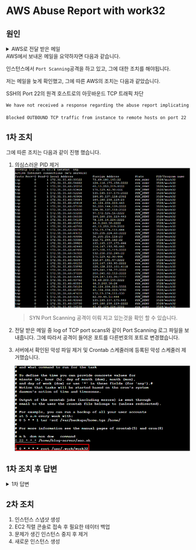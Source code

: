 # AWS Abuse Report with work32

## 원인
<details>
  
  <summary>AWS로 전달 받은 메일</summary>

  ```markdown
  Hello,

  We have not received a response regarding the abuse report implicating resources on your account. Failure to respond could lead to possible mitigation against the implicated resources.

  In order to resolve this report please reply to this email within 24 hours with the corrective action taken to cease the activity.

  Required Actions: investigate root cause

  Reported Activity: Port Scanning
  Abuse Time: 27 Apr 2023 14:46:47 GMT

  If you require further assistance with resolving this abuse report/complaint please see: https://aws.amazon.com/premiumsupport/knowledge-center/aws-abuse-report/

  If you do not consider the activity abusive, please reply to this email detailing the reasons why.

  Regards,
  AWS Trust & Safety

  ---Beginning of forwarded report(s)---

  Hello,

  This is a notification of unauthorized uses of systems or networks.

  We have observed IP addresses from your network probing my servers for TCP open ports. Due to their dubious behavior, they are suspected to be compromised botnet computers.

  The log of TCP port scans is included below for your reference (time zone is UTC). To prevent this mail from getting too big in size, at most 5 attempts from each attacker IP are included. Those connection attempts have all passed TCP's 3-way handshake, so you can trust the source IP addresses to be correct.

  If you regularly collect IP traffic information of your network, you will see the IPs listed connected to various TCP ports of my server at the time logged, and I suspect that they also connected to TCP ports of many other IPs.

  If a Linux system was at the attacker's IP, you might want to use the command "netstat -ntp" to list its active network connections. If there is still some suspicious connection, find out what PID/program/user ID they belong to as you might find something to help you solve this problem.

  In addition to the above, kindly notify the victims (owners of those botnet computers) as this will assist them in taking the appropriate action to clean their computers. Once this action is completed, not only will it prevent severe incidents such as data leakage and DDos but, it will also stand off botnets from taking up your network bandwidth.

  ---- log of TCP port scans (time zone is UTC) ----
  -------------------------------------------------------------------------------

  (attacker's IP) (IP being scanned) (TCP port being scanned)
  >>>

  ```
  
</details>
AWS에서 보내온 메일을 요약하자면 다음과 같습니다.

인스턴스에서 `Port Scanning`공격을 하고 있고, 그에 대한 조치를 해야됩니다.

저는 메일을 늦게 확인했고, 그에 따른 AWS의 조치는 다음과 같았습니다.

SSH의 Port 22의 원격 호스트로의 아웃바운드 TCP 트래픽 차단
```markdown
We have not received a response regarding the abuse report implicating resources on your account. To mitigate the abuse, we have taken the following steps:

Blocked OUTBOUND TCP traffic from instance to remote hosts on port 22
```

## 1차 조치
그에 따른 조치는 다음과 같이 진행 했습니다.

1. 의심스러운 PID 제거
    ![](/study/assets/content_cloudserver_aws_abuse_work32.png)
    > SYN Port Scanning 공격이 이뤄 지고 있는것을 확인 할 수 있습니다.

2. 전달 받은 메일 중 log of TCP port scans와 같이 Port Scanning 로그 파일을 보내줍니다. 그에 따라서 공격이 들어온 포트를 다른번호의 포트로 변경했습니다.
3. 서버에서 확인된 악성 파일 제거 및 Crontab 스케줄러에 등록된 악성 스케줄러 제거했습니다.

    ![](/study/assets/content_cloudserver_aws_abuse_work32_crontab.png)


## 1차 조치 후 답변
<details>
  
  <summary>1차 답변</summary>

  ```
  In reviewing your Amazon EC2 instances, it appears you have left several ports open to the public (0.0.0.0/0). Leaving ports open like this can leave your instance vulnerable to compromise and unwanted network activity in general.

  ALL         0.0.0.0/0

  To prevent further abuse from your resource(s), AWS Trust & Safety has the following recommendations:

  1. Back up your data, migrate your applications to a new instance, and terminate the old one. If you are restoring from a snapshot, use one that was taken well before the compromise occurred.

  2. Restrict inbound access to your instance using Security Groups, especially on administrative ports like TCP 22 and 3389. Using your EC2 security groups, you can limit access to a specific IP address or range via the following guide:
  https://docs.aws.amazon.com/AWSEC2/latest/UserGuide/using-network-security.html

  3. Review the below resources for additional tips on securing your EC2 instances and environment:
  * Windows on Amazon EC2 Security Guide: https://aws.amazon.com/answers/security/aws-securing-windows-instances
  * Tips for Securing Your EC2 Instance: https://aws.amazon.com/answers/security/aws-securing-ec2-instances
  * AWS Security Best Practices: https://d1.awsstatic.com/whitepapers/Security/AWS_Security_Best_Practices.pdf

  4. Use CloudWatch alarms to be notified about irregular network or CPU activity on your instance:
  * https://docs.aws.amazon.com/AmazonCloudWatch/latest/DeveloperGuide/US_AlarmAtThresholdEC2.html

  5. Follow our AWS Security Blog to learn how to implement new and existing security features:
  * https://blogs.aws.amazon.com/security/
  ```
</details>

## 2차 조치
1. 인스턴스 스냅샷 생성
2. EC2 직렬 콘솔로 접속 후 필요한 테이터 백업
3. 문제가 생긴 인스턴스 중지 후 제거
4. 새로운 인스턴스 생성